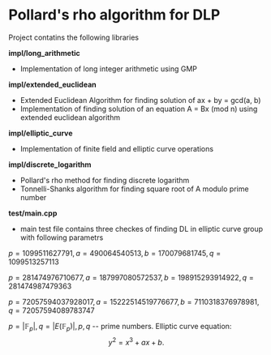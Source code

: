 # Pollard's rho algorithm for DLP

Project contatins the following libraries

**impl/long_arithmetic**        
 - Implementation of long integer arithmetic using GMP

**impl/extended_euclidean**     
 - Extended Euclidean Algorithm for finding solution of ax + by = gcd(a, b) 
 - Implementation of finding solution of an equation A = Bx (mod n) using extended euclidean algorithm

**impl/elliptic_curve**         
 - Implementation of finite field and elliptic curve operations

**impl/discrete_logarithm** 
 - Pollard's rho method for finding discrete logarithm 
 - Tonnelli-Shanks algorithm for finding square root of A modulo prime number 

**test/main.cpp**
- main test file contains three checkes of finding DL in elliptic curve group with following parametrs

$p = 1099511627791, a = 490064540513, b = 170079681745, q = 1099513257113$

$p = 281474976710677, a = 187997080572537, b = 198915293914922, q = 281474987479363$

$p = 72057594037928017, a = 15222514519776677, b = 7110318376978981, q = 72057594089783747$

$p = \vert \mathbb{F}_p \vert, q = \vert E(\mathbb{F}_p) \vert, p, q$ -- prime numbers.
Elliptic curve equation: 
$$
    y^2 = x^3 + ax + b.
$$



